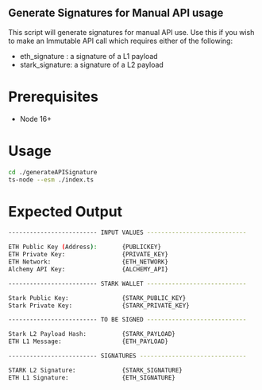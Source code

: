 ## Generate Signatures for Manual API usage
This script will generate signatures for manual API use. Use this if you wish to make an Immutable API call which requires either of the following:
* eth_signature : a signature of a L1 payload
* stark_signature: a signature of a L2 payload

# Prerequisites

* Node 16+

# Usage

```bash
cd ./generateAPISignature
ts-node --esm ./index.ts
```

# Expected Output

```bash
------------------------- INPUT VALUES ----------------------------

ETH Public Key (Address):       {PUBLICKEY}
ETH Private Key:                {PRIVATE_KEY}
ETH Network:                    {ETH_NETWORK}
Alchemy API Key:                {ALCHEMY_API}

------------------------- STARK WALLET ----------------------------

Stark Public Key:               {STARK_PUBLIC_KEY}
Stark Private Key:              {STARK_PRIVATE_KEY}

------------------------- TO BE SIGNED ----------------------------

Stark L2 Payload Hash:          {STARK_PAYLOAD}
ETH L1 Message:                 {ETH_PAYLOAD}

------------------------- SIGNATURES ------------------------------

STARK L2 Signature:             {STARK_SIGNATURE}
ETH L1 Signature:               {ETH_SIGNATURE}
```